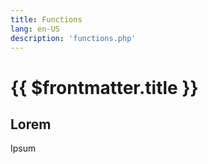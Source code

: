 ```yaml
---
title: Functions
lang: en-US
description: 'functions.php'
---
```


# {{ $frontmatter.title }}

## Lorem

Ipsum